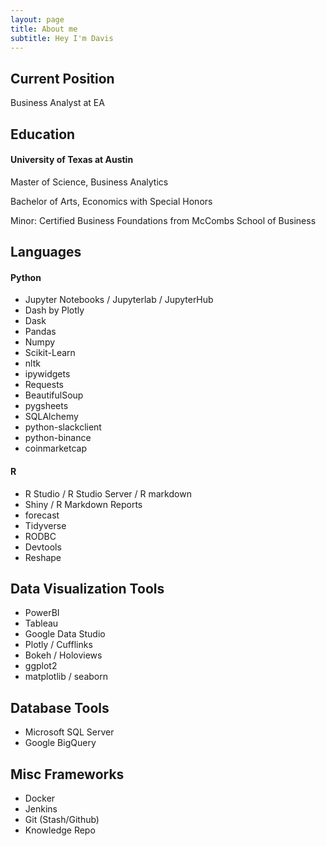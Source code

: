 ```yaml
---
layout: page
title: About me
subtitle: Hey I'm Davis
---
```


Current Position
---
Business Analyst at EA

Education
---
#### University of Texas at Austin
Master of Science, Business Analytics

Bachelor of Arts, Economics with Special Honors

  Minor: Certified Business Foundations from McCombs School of Business
  
Languages
---
#### Python
* Jupyter Notebooks / Jupyterlab / JupyterHub
* Dash by Plotly
* Dask
* Pandas
* Numpy
* Scikit-Learn
* nltk
* ipywidgets
* Requests
* BeautifulSoup
* pygsheets
* SQLAlchemy
* python-slackclient
* python-binance
* coinmarketcap
#### R
* R Studio / R Studio Server / R markdown
* Shiny / R Markdown Reports
* forecast
* Tidyverse
* RODBC
* Devtools
* Reshape

Data Visualization Tools
---
* PowerBI
* Tableau
* Google Data Studio
* Plotly / Cufflinks
* Bokeh / Holoviews
* ggplot2
* matplotlib / seaborn

Database Tools
---
* Microsoft SQL Server
* Google BigQuery

Misc Frameworks
---
* Docker
* Jenkins
* Git (Stash/Github)
* Knowledge Repo



